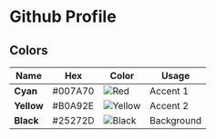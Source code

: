 # Github Profile

## Colors

| Name       | Hex     | Color                                                                | Usage      |
| ---------- | ------- | -------------------------------------------------------------------- | ---------- |
| **Cyan**    | #007A70 | ![Red](https://img.shields.io/badge/--007a70?style=for-the-badge)    | Accent 1   |
| **Yellow** | #B0A92E | ![Yellow](https://img.shields.io/badge/--b0a92e?style=for-the-badge) | Accent 2   |
| **Black**  | #25272D | ![Black](https://img.shields.io/badge/--25272D?style=for-the-badge)  | Background |
